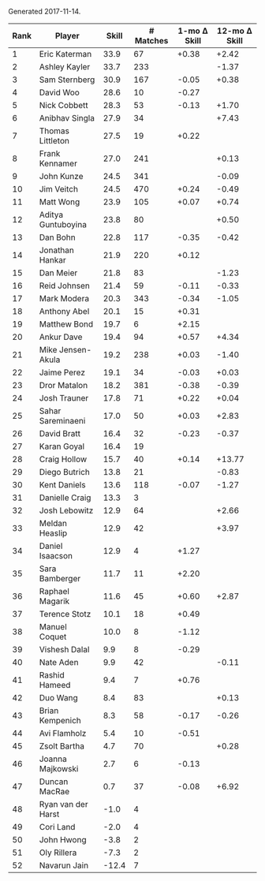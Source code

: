Generated 2017-11-14.

| Rank | Player             | Skill | # Matches | 1-mo Δ Skill | 12-mo Δ Skill |
|------|--------------------|-------|-----------|--------------|---------------|
|    1 | Eric Katerman      |  33.9 |        67 |        +0.38 |         +2.42 |
|    2 | Ashley Kayler      |  33.7 |       233 |              |         -1.37 |
|    3 | Sam Sternberg      |  30.9 |       167 |        -0.05 |         +0.38 |
|    4 | David Woo          |  28.6 |        10 |        -0.27 |               |
|    5 | Nick Cobbett       |  28.3 |        53 |        -0.13 |         +1.70 |
|    6 | Anibhav Singla     |  27.9 |        34 |              |         +7.43 |
|    7 | Thomas Littleton   |  27.5 |        19 |        +0.22 |               |
|    8 | Frank Kennamer     |  27.0 |       241 |              |         +0.13 |
|    9 | John Kunze         |  24.5 |       341 |              |         -0.09 |
|   10 | Jim Veitch         |  24.5 |       470 |        +0.24 |         -0.49 |
|   11 | Matt Wong          |  23.9 |       105 |        +0.07 |         +0.74 |
|   12 | Aditya Guntuboyina |  23.8 |        80 |              |         +0.50 |
|   13 | Dan Bohn           |  22.8 |       117 |        -0.35 |         -0.42 |
|   14 | Jonathan Hankar    |  21.9 |       220 |        +0.12 |               |
|   15 | Dan Meier          |  21.8 |        83 |              |         -1.23 |
|   16 | Reid Johnsen       |  21.4 |        59 |        -0.11 |         -0.33 |
|   17 | Mark Modera        |  20.3 |       343 |        -0.34 |         -1.05 |
|   18 | Anthony Abel       |  20.1 |        15 |        +0.31 |               |
|   19 | Matthew Bond       |  19.7 |         6 |        +2.15 |               |
|   20 | Ankur Dave         |  19.4 |        94 |        +0.57 |         +4.34 |
|   21 | Mike Jensen-Akula  |  19.2 |       238 |        +0.03 |         -1.40 |
|   22 | Jaime Perez        |  19.1 |        34 |        -0.03 |         +0.03 |
|   23 | Dror Matalon       |  18.2 |       381 |        -0.38 |         -0.39 |
|   24 | Josh Trauner       |  17.8 |        71 |        +0.22 |         +0.04 |
|   25 | Sahar Sareminaeni  |  17.0 |        50 |        +0.03 |         +2.83 |
|   26 | David Bratt        |  16.4 |        32 |        -0.23 |         -0.37 |
|   27 | Karan Goyal        |  16.4 |        19 |              |               |
|   28 | Craig Hollow       |  15.7 |        40 |        +0.14 |        +13.77 |
|   29 | Diego Butrich      |  13.8 |        21 |              |         -0.83 |
|   30 | Kent Daniels       |  13.6 |       118 |        -0.07 |         -1.27 |
|   31 | Danielle Craig     |  13.3 |         3 |              |               |
|   32 | Josh Lebowitz      |  12.9 |        64 |              |         +2.66 |
|   33 | Meldan Heaslip     |  12.9 |        42 |              |         +3.97 |
|   34 | Daniel Isaacson    |  12.9 |         4 |        +1.27 |               |
|   35 | Sara Bamberger     |  11.7 |        11 |        +2.20 |               |
|   36 | Raphael Magarik    |  11.6 |        45 |        +0.60 |         +2.87 |
|   37 | Terence Stotz      |  10.1 |        18 |        +0.49 |               |
|   38 | Manuel Coquet      |  10.0 |         8 |        -1.12 |               |
|   39 | Vishesh Dalal      |   9.9 |         8 |        -0.29 |               |
|   40 | Nate Aden          |   9.9 |        42 |              |         -0.11 |
|   41 | Rashid Hameed      |   9.4 |         7 |        +0.76 |               |
|   42 | Duo Wang           |   8.4 |        83 |              |         +0.13 |
|   43 | Brian Kempenich    |   8.3 |        58 |        -0.17 |         -0.26 |
|   44 | Avi Flamholz       |   5.4 |        10 |        -0.51 |               |
|   45 | Zsolt Bartha       |   4.7 |        70 |              |         +0.28 |
|   46 | Joanna Majkowski   |   2.7 |         6 |        -0.13 |               |
|   47 | Duncan MacRae      |   0.7 |        37 |        -0.08 |         +6.92 |
|   48 | Ryan van der Harst |  -1.0 |         4 |              |               |
|   49 | Cori Land          |  -2.0 |         4 |              |               |
|   50 | John Hwong         |  -3.8 |         2 |              |               |
|   51 | Oly Rillera        |  -7.3 |         2 |              |               |
|   52 | Navarun Jain       | -12.4 |         7 |              |               |